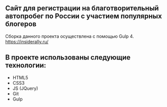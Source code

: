 ## Сайт для регистрации на благотворительный автопробег по России с участием популярных блогеров
Сборка данного проекта осуществлена с помощью Gulp 4.
https://insiderally.ru/

## В проекте использованы следующие технологии:
-	HTML5
- CSS3
- JS (JQuery)
-	Git
-	Gulp
